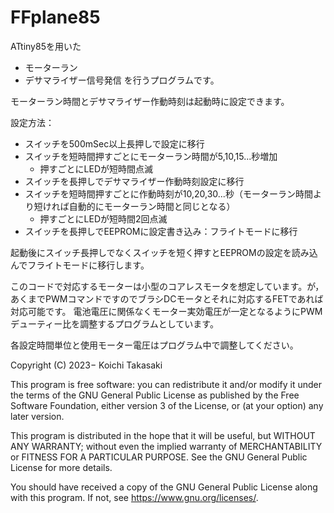 # FFplane85
ATtiny85を用いた
- モーターラン
- デサマライザー信号発信
を行うプログラムです。

モーターラン時間とデサマライザー作動時刻は起動時に設定できます。

設定方法：
- スイッチを500mSec以上長押しで設定に移行
- スイッチを短時間押すごとにモーターラン時間が5,10,15...秒増加
   - 押すごとにLEDが短時間点滅
- スイッチを長押しでデサマライザー作動時刻設定に移行
- スイッチを短時間押すごとに作動時刻が10,20,30...秒（モーターラン時間より短ければ自動的にモーターラン時間と同じとなる）
   - 押すごとにLEDが短時間2回点滅
- スイッチを長押しでEEPROMに設定書き込み：フライトモードに移行

起動後にスイッチ長押しでなくスイッチを短く押すとEEPROMの設定を読み込んでフライトモードに移行します。

このコードで対応するモーターは小型のコアレスモータを想定しています。が，あくまでPWMコマンドですのでブラシDCモータとそれに対応するFETであれば対応可能です。
電池電圧に関係なくモーター実効電圧が一定となるようにPWMデューティー比を調整するプログラムとしています。

各設定時間単位と使用モーター電圧はプログラム中で調整してください。

Copyright (C) 2023− Koichi Takasaki

This program is free software: you can redistribute it and/or modify
it under the terms of the GNU General Public License as published by
the Free Software Foundation, either version 3 of the License, or
(at your option) any later version.

This program is distributed in the hope that it will be useful,
but WITHOUT ANY WARRANTY; without even the implied warranty of
MERCHANTABILITY or FITNESS FOR A PARTICULAR PURPOSE.  See the
GNU General Public License for more details.

You should have received a copy of the GNU General Public License
along with this program.  If not, see <https://www.gnu.org/licenses/>.

